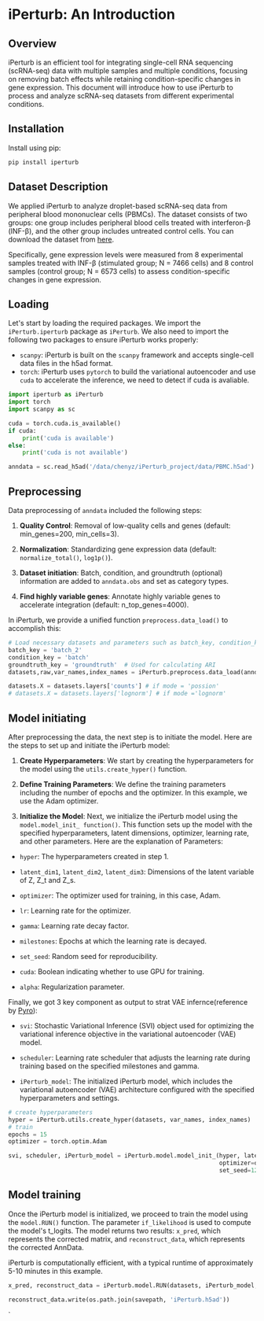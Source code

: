 # iPerturb: An Introduction

## Overview

iPerturb is an efficient tool for integrating single-cell RNA sequencing (scRNA-seq) data with multiple samples and multiple conditions, focusing on removing batch effects while retaining condition-specific changes in gene expression. This document will introduce how to use iPerturb to process and analyze scRNA-seq datasets from different experimental conditions.

## Installation

Install using pip:

```bash
pip install iperturb
```

## Dataset Description

We applied iPerturb to analyze droplet-based scRNA-seq data from peripheral blood mononuclear cells (PBMCs). The dataset consists of two groups: one group includes peripheral blood cells treated with interferon-β (INF-β), and the other group includes untreated control cells. You can download the dataset from [here](https://www.ncbi.nlm.nih.gov/geo/query/acc.cgi?acc=GSE96583).

Specifically, gene expression levels were measured from 8 experimental samples treated with INF-β (stimulated group; N = 7466 cells) and 8 control samples (control group; N = 6573 cells) to assess condition-specific changes in gene expression.

## Loading

Let's start by loading the required packages. We import the `iPerturb.iperturb` package as `iPerturb`. We also need to import the following two packages to ensure iPerturb works properly:

- `scanpy`: iPerturb is built on the `scanpy` framework and accepts single-cell data files in the h5ad format.
- `torch`: iPerturb uses `pytorch` to build the variational autoencoder and use `cuda` to accelerate the inference, we need to detect if cuda is avaliable.

```python
import iperturb as iPerturb
import torch
import scanpy as sc

cuda = torch.cuda.is_available()
if cuda:
    print('cuda is available')
else:
    print('cuda is not available')

anndata = sc.read_h5ad('/data/chenyz/iPerturb_project/data/PBMC.h5ad')
```
## Preprocessing

Data preprocessing of `anndata` included the following steps:

1. **Quality Control**: Removal of low-quality cells and genes (default: min_genes=200, min_cells=3).
   
2. **Normalization**: Standardizing gene expression data (default: `normalize_total()`, `log1p()`).
   
3. **Dataset initiation**: Batch, condition, and groundtruth (optional) information are added to `anndata.obs` and set as category types.

4. **Find highly variable genes**: Annotate highly variable genes to accelerate integration (default: n_top_genes=4000).


In iPerturb, we provide a unified function `preprocess.data_load()` to accomplish this:
```python
# Load necessary datasets and parameters such as batch_key, condition_key, and groundtruth_key (optional)
batch_key = 'batch_2'
condition_key = 'batch'
groundtruth_key = 'groundtruth'  # Used for calculating ARI
datasets,raw,var_names,index_names = iPerturb.preprocess.data_load(anndata, batch_key = batch_key ,condition_key = condition_key , groundtruth_key = groundtruth_key ,n_top_genes = 4000)

datasets.X = datasets.layers['counts'] # if mode = 'possion'
# datasets.X = datasets.layers['lognorm'] # if mode ='lognorm'
```
## Model initiating
After preprocessing the data, the next step is to initiate the model. Here are the steps to set up and initiate the iPerturb model:

1. **Create Hyperparameters**: We start by creating the hyperparameters for the model using the `utils.create_hyper()` function.

2. **Define Training Parameters**: We define the training parameters including the number of epochs and the optimizer. In this example, we use the Adam optimizer.

3. **Initialize the Model**: Next, we initialize the iPerturb model using the `model.model_init_ function()`. This function sets up the model with the specified hyperparameters, latent dimensions, optimizer, learning rate, and other parameters. Here are the explanation of Parameters:

- `hyper`: The hyperparameters created in step 1.
   
- `latent_dim1`, `latent_dim2`, `latent_dim3`: Dimensions of the latent variable of Z, Z_t and Z_s.
   
- `optimizer`: The optimizer used for training, in this case, Adam.
   
- `lr`: Learning rate for the optimizer.
   
- `gamma`: Learning rate decay factor.
   
- `milestones`: Epochs at which the learning rate is decayed.
   
- `set_seed`: Random seed for reproducibility.
   
- `cuda`: Boolean indicating whether to use GPU for training.
   
- `alpha`: Regularization parameter.

Finally, we got 3 key component as output to strat VAE infernce(reference by [Pyro](https://pyro.ai/)):
- `svi`: Stochastic Variational Inference (SVI) object used for optimizing the variational inference objective in the variational autoencoder (VAE) model.
  
- `scheduler`: Learning rate scheduler that adjusts the learning rate during training based on the specified milestones and gamma.
  
- `iPerturb_model`: The initialized iPerturb model, which includes the variational autoencoder (VAE) architecture configured with the specified hyperparameters and settings.

```python
# create hyperparameters
hyper = iPerturb.utils.create_hyper(datasets, var_names, index_names)
# train
epochs = 15
optimizer = torch.optim.Adam

svi, scheduler, iPerturb_model = iPerturb.model.model_init_(hyper, latent_dim1=100, latent_dim2=20, latent_dim3=20, 
                                                            optimizer=optimizer, lr=0.006, gamma=0.2, milestones=[20], 
                                                            set_seed=123, cuda=cuda, alpha=1e-4, mode='possion')
```
## Model training
Once the iPerturb model is initialized, we proceed to train the model using the `model.RUN()` function. The parameter `if_likelihood` is used to compute the model's t_logits. The model returns two results: `x_pred`, which represents the corrected matrix, and `reconstruct_data`, which represents the corrected AnnData.

iPerturb is computationally efficient, with a typical runtime of approximately 5-10 minutes in this example.
```python
x_pred, reconstruct_data = iPerturb.model.RUN(datasets, iPerturb_model, svi, scheduler, epochs, hyper, raw, cuda, batch_size=100, if_likelihood=True)

reconstruct_data.write(os.path.join(savepath, 'iPerturb.h5ad'))
```
    
`
